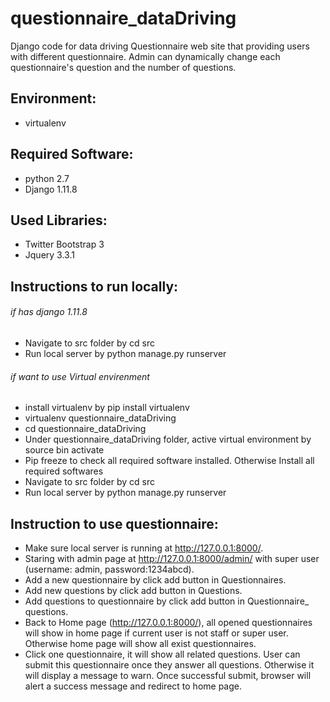 # questionnaire_dataDriving
Django code for data driving Questionnaire web site that providing users with different questionnaire.  Admin can dynamically change each questionnaire's question and the number of questions.

## Environment: 
   - virtualenv
    
## Required Software:
   - python 2.7
   - Django 1.11.8

## Used Libraries:
   - Twitter Bootstrap 3
   - Jquery  3.3.1

## Instructions to run locally:
   ###### if has django 1.11.8  
   - Navigate to src folder by cd src
   - Run local server by python manage.py runserver
   ###### if want to use Virtual envirenment
   - install virtualenv by pip install virtualenv
   - virtualenv questionnaire_dataDriving
   - cd questionnaire_dataDriving
   - Under questionnaire_dataDriving folder, active virtual environment by source bin activate
   - Pip freeze to check all required software installed. Otherwise Install all required softwares
   - Navigate to src folder by cd src
   - Run local server by python manage.py runserver
    
## Instruction to use questionnaire:
   - Make sure local server is running at http://127.0.0.1:8000/.
   - Staring with admin page at http://127.0.0.1:8000/admin/  with super user (username: admin, password:1234abcd).
   - Add a new questionnaire by click add button in Questionnaires.
   - Add new questions  by click add button in Questions.
   - Add questions to questionnaire by click add button in Questionnaire_ questions.
   - Back to Home page (http://127.0.0.1:8000/), all opened questionnaires will show in home page if current user is not staff or super user. Otherwise home page will show all exist questionnaires.
   - Click one questionnaire, it will show all related questions. User can submit this questionnaire once they answer all questions. Otherwise it will display a message to warn. Once successful submit, browser will alert a success message and redirect to home page.
